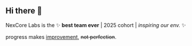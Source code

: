 ## Hi there 👋

NexCore Labs is the ✨ **best team ever** | 2025 cohort | _inspiring our env._ ✨

progress makes <ins>improvement</ins>, ~~not perfection~~.
